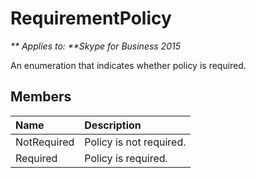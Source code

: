 
# RequirementPolicy


_** Applies to: **Skype for Business 2015_

An enumeration that indicates whether policy is required.
            
## Members



|**Name**|**Description**|
|:-----|:-----|
|NotRequired|Policy is not required.|
|Required|Policy is required.|
